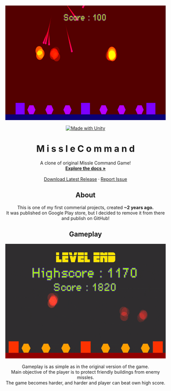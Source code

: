<br />
<div align="center">
  <a href="https://github.com/MistycznyArbuz/Arkanoid/releases/tag/v1.0.0">
    <img src="images/Page.png" alt="Logo" width="640" height="360">
  </a>

  [![Made with Unity](https://img.shields.io/badge/Made%20with-Unity-57b9d3.svg?style=for-the-badge&logo=unity)](https://unity3d.com)

  <h1 align="center"> M i s s l e C o m m a n d </h1>

  <p align="center">
    A clone of original Missle Command Game!
    <br />
    <a href="https://github.com/MistycznyArbuz/Arkanoid/wiki"><strong>Explore the docs »</strong></a>
    <br />
    <br />
    <a href="https://github.com/MistycznyArbuz/Arkanoid/releases/latest">Download Latest Release</a>
    ·
    <a href="https://github.com/MistycznyArbuz/Arkanoid/issues/new?labels=bug&template=Bug-report---.md">Report Issue</a>
  </p>

  <h2 align="center"> About </h2>

  <p align="center">
    This is one of my first commerial projects, created <b> ~2 years ago. </b> 
    <br /> It was published on Google Play store, but I decided to remove it from there and publish on GitHub!
  </p>

  <h2 align="center"> Gameplay </h2>

  <img src="images/Game.gif" alt="Gameplay" width="640" height="360">

  <p align="center">
    Gameplay is as simple as in the original version of the game. 
    <br /> Main objective of the player is to protect friendly buildings from enemy missles.
    <br /> The game becomes harder, and harder and player can beat own high score.
  </p>
</div>
